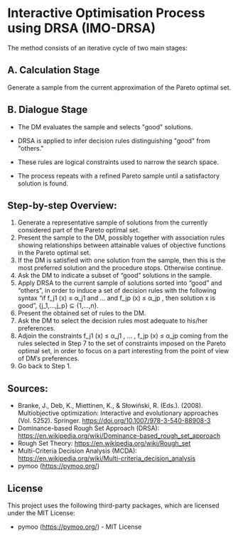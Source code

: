  # Interactive Optimisation Process using DRSA (IMO-DRSA)
The method consists of an iterative cycle of two main stages:

## A. Calculation Stage
Generate a sample from the current approximation of the Pareto optimal set.

## B. Dialogue Stage
- The DM evaluates the sample and selects "good" solutions.

- DRSA is applied to infer decision rules distinguishing "good" from "others."

- These rules are logical constraints used to narrow the search space.

- The process repeats with a refined Pareto sample until a satisfactory solution is found.

## Step-by-step Overview:
1. Generate a representative sample of solutions from the currently considered part of the Pareto optimal set. 
2. Present the sample to the DM, possibly together with association rules showing relationships between attainable values of objective functions in the Pareto optimal set. 
3. If the DM is satisfied with one solution from the sample, then this is the most preferred solution and the procedure stops. Otherwise continue. 
4. Ask the DM to indicate a subset of “good” solutions in the sample. 
5. Apply DRSA to the current sample of solutions sorted into “good” and “others”, in order to induce a set of decision rules with the following syntax “if f_j1 (x) ≤ α_j1 and ... and f_jp (x) ≤ α_jp , then solution x is good”, {j_1,...,j_p} ⊆ {1,...,n}.  
6. Present the obtained set of rules to the DM.  
7. Ask the DM to select the decision rules most adequate to his/her preferences.
8. Adjoin the constraints f_j1 (x) ≤ α_j1 , ... , f_jp (x) ≤ α_jp coming from the rules selected in Step 7 to the set of constraints imposed on the Pareto optimal set, in order to focus on a part interesting from the point of view of DM’s preferences.
9. Go back to Step 1.



## Sources:

- Branke, J., Deb, K., Miettinen, K., & Słowiński, R. (Eds.). (2008). Multiobjective optimization: Interactive and evolutionary approaches (Vol. 5252). Springer. https://doi.org/10.1007/978-3-540-88908-3
- Dominance-based Rough Set Approach (DRSA): https://en.wikipedia.org/wiki/Dominance-based_rough_set_approach
- Rough Set Theory: https://en.wikipedia.org/wiki/Rough_set
- Multi-Criteria Decision Analysis (MCDA): https://en.wikipedia.org/wiki/Multi-criteria_decision_analysis
- pymoo (https://pymoo.org/)


## License

This project uses the following third-party packages, which are licensed under the MIT License:
- pymoo (https://pymoo.org/) - MIT License
